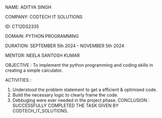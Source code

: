 NAME: ADITYA SINGH

COMPANY: CODTECH IT SOLUTIONS

ID: CT12DS2335

DOMAIN: PYTHON PROGRAMMING

DURATION: SEPTEMBER 5th 2024 - NOVEMBER 5th 2024

MENTOR: NEELA SANTOSH KUMAR

OBJECTIVE : To implement the python programming and coding skills in creating a simple calculator.

ACTIVITIES :

1. Understood the problem statement to get a efficient & optimised code.
2. Build the necessary logic to clearly frame the code.
3. Debbuging were ever needed in the project phase.
CONCLUSION : SUCCESSFULLY COMPLETED THE TASK GIVEN BY CODTECH_IT_SOLUTIONS.
